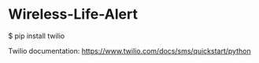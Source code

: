 # Wireless-Life-Alert

$ pip install twilio

Twilio documentation:
https://www.twilio.com/docs/sms/quickstart/python
